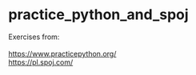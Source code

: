# practice_python_and_spoj
Exercises from:</br></br>
https://www.practicepython.org/</br>
https://pl.spoj.com/</br>

